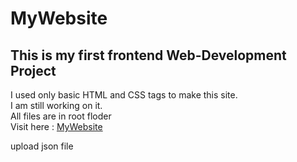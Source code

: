 # MyWebsite
## This is my first frontend Web-Development Project
I used only basic HTML and CSS tags to make this site.</br>
I am still working on it.</br>
All files are in root floder</br>
Visit here : <a href="http://msn07.epizy.com/">MyWebsite</a>


upload json file
